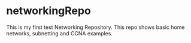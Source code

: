# networkingRepo
This is my first test Networking Repository. This repo shows basic home networks, subnetting and CCNA examples. 
